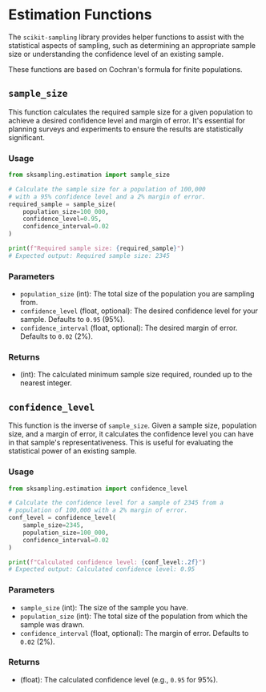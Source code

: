 # Estimation Functions

The `scikit-sampling` library provides helper functions to assist with the statistical aspects of sampling, such as determining an appropriate sample size or understanding the confidence level of an existing sample.

These functions are based on Cochran's formula for finite populations.

## `sample_size`

This function calculates the required sample size for a given population to achieve a desired confidence level and margin of error. It's essential for planning surveys and experiments to ensure the results are statistically significant.

### Usage

```python
from sksampling.estimation import sample_size

# Calculate the sample size for a population of 100,000
# with a 95% confidence level and a 2% margin of error.
required_sample = sample_size(
    population_size=100_000,
    confidence_level=0.95,
    confidence_interval=0.02
)

print(f"Required sample size: {required_sample}")
# Expected output: Required sample size: 2345
```

### Parameters

-   `population_size` (int): The total size of the population you are sampling from.
-   `confidence_level` (float, optional): The desired confidence level for your sample. Defaults to `0.95` (95%).
-   `confidence_interval` (float, optional): The desired margin of error. Defaults to `0.02` (2%).

### Returns

-   (int): The calculated minimum sample size required, rounded up to the nearest integer.

## `confidence_level`

This function is the inverse of `sample_size`. Given a sample size, population size, and a margin of error, it calculates the confidence level you can have in that sample's representativeness. This is useful for evaluating the statistical power of an existing sample.

### Usage

```python
from sksampling.estimation import confidence_level

# Calculate the confidence level for a sample of 2345 from a
# population of 100,000 with a 2% margin of error.
conf_level = confidence_level(
    sample_size=2345,
    population_size=100_000,
    confidence_interval=0.02
)

print(f"Calculated confidence level: {conf_level:.2f}")
# Expected output: Calculated confidence level: 0.95
```

### Parameters

-   `sample_size` (int): The size of the sample you have.
-   `population_size` (int): The total size of the population from which the sample was drawn.
-   `confidence_interval` (float, optional): The margin of error. Defaults to `0.02` (2%).

### Returns

-   (float): The calculated confidence level (e.g., `0.95` for 95%).

